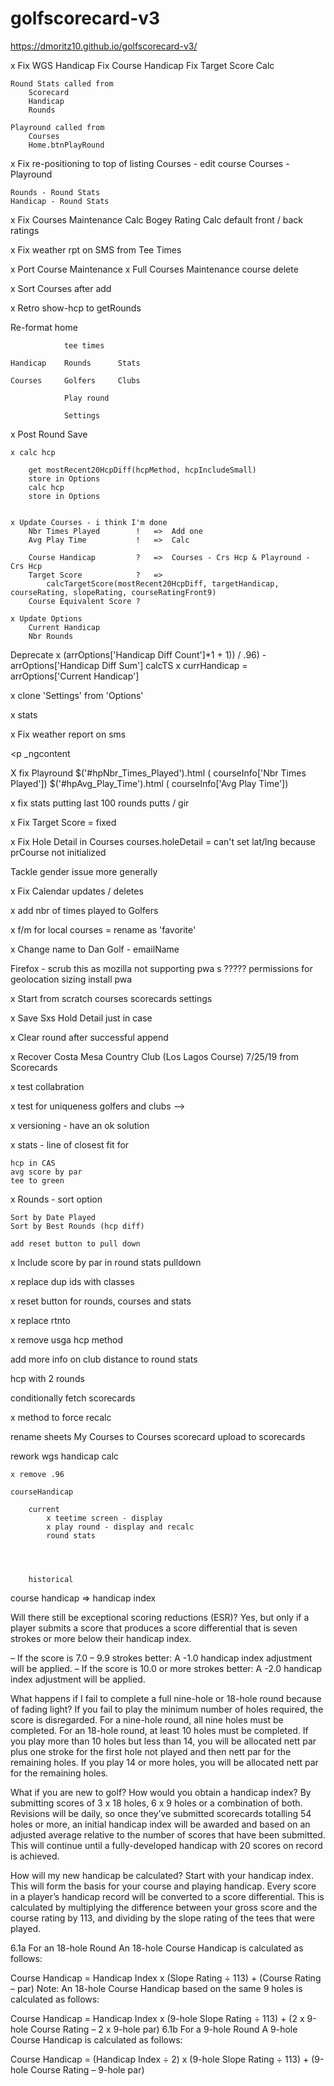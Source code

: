# golfscorecard-v3
 
https://dmoritz10.github.io/golfscorecard-v3/


x Fix WGS Handicap
    Fix Course Handicap 
    Fix Target Score Calc

    Round Stats called from 
        Scorecard
        Handicap
        Rounds

    Playround called from
        Courses
        Home.btnPlayRound

x Fix re-positioning to top of listing
    Courses - edit course
    Courses - Playround

    Rounds - Round Stats
    Handicap - Round Stats

x Fix Courses Maintenance
    Calc Bogey Rating
    Calc default front / back ratings

x Fix weather rpt on SMS from Tee Times

x Port Course Maintenance
    x Full Courses Maintenance
    course delete

x Sort Courses after add

x Retro show-hcp to getRounds

Re-format home

                tee times

    Handicap	Rounds		Stats

    Courses		Golfers		Clubs

                Play round

                Settings 

x Post Round Save

    x calc hcp

        get mostRecent20HcpDiff(hcpMethod, hcpIncludeSmall)
        store in Options
        calc hcp
        store in Options


    x Update Courses - i think I'm done
        Nbr Times Played        !	=>  Add one
        Avg Play Time	        !   =>  Calc
        
        Course Handicap	        ?   =>  Courses - Crs Hcp & Playround - Crs Hcp
        Target Score	        ?   =>  
            calcTargetScore(mostRecent20HcpDiff, targetHandicap, courseRating, slopeRating, courseRatingFront9)
        Course Equivalent Score ?

    x Update Options
        Current Handicap
        Nbr Rounds

Deprecate
    x (arrOptions['Handicap Diff Count']*1 + 1)) / .96) - arrOptions['Handicap Diff Sum']
    calcTS
    x currHandicap = arrOptions['Current Handicap']

x clone 'Settings' from 'Options'


x stats


x Fix weather report on sms

</a></div></div><p _ngcontent-sc271="">
</a></div ></div > <p _ngcontent

X fix Playround 
      $('#hpNbr_Times_Played').html ( courseInfo['Nbr Times Played'])
      $('#hpAvg_Play_Time').html ( courseInfo['Avg Play Time'])


x fix stats putting
    last 100 rounds putts / gir

x Fix Target Score = fixed

x Fix Hole Detail in Courses 
    courses.holeDetail = can't set lat/lng because prCourse not initialized

Tackle gender issue more generally

x Fix Calendar updates / deletes

x add nbr of times played to Golfers

x f/m for local courses = rename as 'favorite'

x Change name to Dan Golf - emailName


Firefox - scrub this as mozilla not supporting pwa s ?????
    permissions for geolocation
    sizing
    install pwa

x Start from scratch
    courses
    scorecards
    settings

x Save Sxs Hold Detail just in case

x Clear round after successful append

x Recover Costa Mesa Country Club  (Los Lagos Course)	7/25/19  from Scorecards

x test collabration

x test for uniqueness golfers and clubs -->

x versioning - have an ok solution

x stats - line of closest fit for 

    hcp in CAS
    avg score by par
    tee to green

x Rounds - sort option

    Sort by Date Played
    Sort by Best Rounds (hcp diff)

    add reset button to pull down

x Include score by par in round stats pulldown

x replace dup ids with classes

x reset button for rounds, courses and stats

x replace rtnto

x remove usga hcp method

add more info on club distance to round stats

hcp with 2 rounds

conditionally fetch scorecards

x method to force recalc

rename sheets
    My Courses to Courses
    scorecard upload to scorecards

rework wgs handicap calc

    x remove .96
    
    courseHandicap

        current
            x teetime screen - display
            x play round - display and recalc
            round stats




        historical
    

course handicap => handicap index


Will there still be exceptional scoring reductions (ESR)?
Yes, but only if a player submits a score that produces a score differential that is seven strokes or more below their handicap index. 

– If the score is 7.0 – 9.9 strokes better: A -1.0 handicap index adjustment will be applied.
– If the score is 10.0 or more strokes better: A -2.0 handicap index adjustment will be applied.     

What happens if I fail to complete a full nine-hole or 18-hole round because of fading light?
If you fail to play the minimum number of holes required, the score is disregarded. For a nine-hole round, all nine holes must be completed. For an 18-hole round, at least 10 holes must be completed. If you play more than 10 holes but less than 14, you will be allocated nett par plus one stroke for the first hole not played and then nett par for the remaining holes. If you play 14 or more holes, you will be allocated nett par for the remaining holes. 

What if you are new to golf? How would you obtain a handicap index?
By submitting scores of 3 x 18 holes, 6 x 9 holes or a combination of both. Revisions will be daily, so once they’ve submitted scorecards totalling 54 holes or more, an initial handicap index will be awarded and based on an adjusted average relative to the number of scores that have been submitted. This will continue until a fully-developed handicap with 20 scores on record is achieved.

How will my new handicap be calculated?
Start with your handicap index. This will form the basis for your course and playing handicap. Every score in a player’s handicap record will be converted to a score differential. This is calculated by multiplying the difference between your gross score and the course rating by 113, and dividing by the slope rating of the tees that were played.

6.1a For an 18-hole Round
An 18-hole Course Handicap is calculated as follows:

Course Handicap	=	Handicap Index	x	(Slope Rating ÷ 113)	+	(Course Rating – par)
Note: An 18-hole Course Handicap based on the same 9 holes is calculated as follows:

Course Handicap	=	Handicap Index	x	(9-hole Slope Rating ÷ 113)	+	(2 x 9-hole Course Rating – 2 x 9-hole par)
6.1b For a 9-hole Round
A 9-hole Course Handicap is calculated as follows:

Course Handicap	=	(Handicap Index ÷ 2)	x	(9-hole Slope Rating ÷ 113)	+	(9-hole Course Rating – 9-hole par)